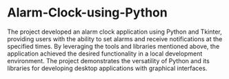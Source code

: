 # Alarm-Clock-using-Python

The project developed an alarm clock application using Python and Tkinter, providing users with the ability to set alarms and receive notifications at the specified times. By leveraging the tools and libraries mentioned above, the application achieved the desired functionality in a local development environment. The project demonstrates the versatility of Python and its libraries for developing desktop applications with graphical interfaces.
